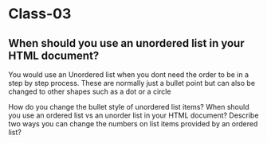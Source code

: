 # Class-03 

## When should you use an unordered list in your HTML document?
You would use an Unordered list when you dont need the order to be in a step by step process. These are normally just a bullet point but can also be changed to other shapes such as a dot or a circle 

How do you change the bullet style of unordered list items?
When should you use an ordered list vs an unorder list in your HTML document?
Describe two ways you can change the numbers on list items provided by an ordered list?
